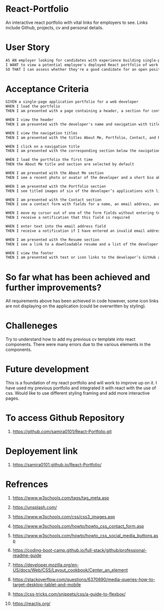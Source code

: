 # React-Portfolio

An interactive react portfolio with vital links for employers to see. Links include Github, projects, cv and personal details. 

# User Story

```md
AS AN employer looking for candidates with experience building single-page applications
I WANT to view a potential employee's deployed React portfolio of work samples
SO THAT I can assess whether they're a good candidate for an open position
```

# Acceptance Criteria

```md
GIVEN a single-page application portfolio for a web developer
WHEN I load the portfolio
THEN I am presented with a page containing a header, a section for content, and a footer

WHEN I view the header
THEN I am presented with the developer's name and navigation with titles corresponding to different sections of the portfolio

WHEN I view the navigation titles
THEN I am presented with the titles About Me, Portfolio, Contact, and Resume, and the title corresponding to the current section is highlighted

WHEN I click on a navigation title
THEN I am presented with the corresponding section below the navigation without the page reloading and that title is highlighted

WHEN I load the portfolio the first time
THEN the About Me title and section are selected by default

WHEN I am presented with the About Me section
THEN I see a recent photo or avatar of the developer and a short bio about them

WHEN I am presented with the Portfolio section
THEN I see titled images of six of the developer’s applications with links to both the deployed applications and the corresponding GitHub repositories

WHEN I am presented with the Contact section
THEN I see a contact form with fields for a name, an email address, and a message

WHEN I move my cursor out of one of the form fields without entering text
THEN I receive a notification that this field is required

WHEN I enter text into the email address field
THEN I receive a notification if I have entered an invalid email address

WHEN I am presented with the Resume section
THEN I see a link to a downloadable resume and a list of the developer’s proficiencies

WHEN I view the footer
THEN I am presented with text or icon links to the developer’s GitHub and LinkedIn profiles, and their profile on a third platform (Stack Overflow, Twitter)
```
# So far what has been achieved and further improvements?

All requirements above has been achieved in code however, some icon links are not displaying on the application (could be overwritten by styling).

# Challeneges

Try to understand how to add my previous cv template into react components. There were many errors due to the various elements in the components. 

# Future development

This is a foundation of my react portfolio and will work to improve up on it. I have used my previous portfolio and integrated it with react with the use of css. Would like to use different styling framing and add more interactive pages.

# To access Github Repository 

1. https://github.com/samira0101/React-Portfolio.git

# Deployement link

1. https://samira0101.github.io/React-Portfolio/

# Refrences
1. https://www.w3schools.com/tags/tag_meta.asp

2. https://unsplash.com/

3. https://www.w3schools.com/css/css3_images.asp

4. https://www.w3schools.com/howto/howto_css_contact_form.asp

5. https://www.w3schools.com/howto/howto_css_social_media_buttons.asp

6. https://coding-boot-camp.github.io/full-stack/github/professional-readme-guide

7. https://developer.mozilla.org/en-US/docs/Web/CSS/Layout_cookbook/Center_an_element

8. https://stackoverflow.com/questions/6370690/media-queries-how-to-target-desktop-tablet-and-mobile

9. https://css-tricks.com/snippets/css/a-guide-to-flexbox/

10. https://reactjs.org/